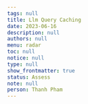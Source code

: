 ```yaml
---
tags: null
title: Llm Query Caching
date: 2023-06-16
description: null
authors: null
menu: radar
toc: null
notice: null
type: null
show_frontmatter: true
status: Assess
note: null
person: Thanh Pham
---
```


